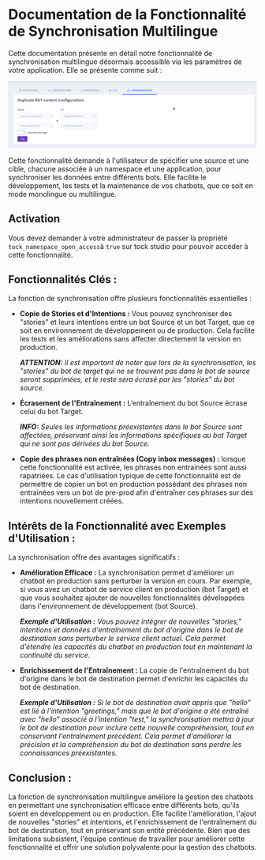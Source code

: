 # Documentation de la Fonctionnalité de Synchronisation Multilingue

Cette documentation présente en détail notre fonctionnalité de synchronisation multilingue désormais accessible via les paramètres de votre application. Elle se présente comme suit :

![Synchronization](../../img/synchronization.png)

Cette fonctionnalité demande à l'utilisateur de spécifier une source et une cible, chacune associée à un namespace et une application, pour synchroniser les données entre différents bots. Elle facilite le développement, les tests et la maintenance de vos chatbots, que ce soit en mode monolingue ou multilingue.

## Activation

Vous devez demander à votre administrateur de passer la propriété `tock_namespace_open_access`à `true` sur tock studio pour pouvoir accéder à cette fonctionnalité.

## Fonctionnalités Clés :

La fonction de synchronisation offre plusieurs fonctionnalités essentielles :

- **Copie de Stories et d'Intentions :** Vous pouvez synchroniser des "stories" et leurs intentions entre un bot Source et un bot Target, que ce soit en environnement de développement ou de production. Cela facilite les tests et les améliorations sans affecter directement la version en production.

  _**ATTENTION:** Il est important de noter que lors de la synchronisation, les "stories" du bot de target qui ne se trouvent pas dans le bot de source seront supprimées, et le reste sera écrasé par les "stories" du bot source._

- **Écrasement de l'Entraînement :** L’entraînement du bot Source écrase celui du bot Target.

  _**INFO:** Seules les informations préexistantes dans le bot Source sont affectées, préservant ainsi les informations spécifiques au bot Target qui ne sont pas dérivées du bot Source._

- **Copie des phrases non entraînées (Copy inbox messages) :** lorsque cette fonctionnalité est activée, les phrases non entrainées sont aussi rapatriées. Le cas d'utilisation typique de cette fonctionnalité est de permettre de copier un bot en production possédant des phrases non entrainées vers un bot de pre-prod afin d'entraîner ces phrases sur des intentions nouvellement créées.

## Intérêts de la Fonctionnalité avec Exemples d'Utilisation :

La synchronisation offre des avantages significatifs :

- **Amélioration Efficace :** La synchronisation permet d'améliorer un chatbot en production sans perturber la version en cours. Par exemple, si vous avez un chatbot de service client en production (bot Target) et que vous souhaitez ajouter de nouvelles fonctionnalités développées dans l'environnement de développement (bot Source).

  _**Exemple d'Utilisation :** Vous pouvez intégrer de nouvelles "stories," intentions et données d'entraînement du bot d'origine dans le bot de destination sans perturber le service client actuel. Cela permet d'étendre les capacités du chatbot en production tout en maintenant la continuité du service._

- **Enrichissement de l'Entraînement :** La copie de l'entraînement du bot d'origine dans le bot de destination permet d'enrichir les capacités du bot de destination.

  _**Exemple d'Utilisation :** Si le bot de destination avait appris que "hello" est lié à l'intention "greetings," mais que le bot d'origine a été entraîné avec "hello" associé à l'intention "test," la synchronisation mettra à jour le bot de destination pour inclure cette nouvelle compréhension, tout en conservant l'entraînement précédent. Cela permet d'améliorer la précision et la compréhension du bot de destination sans perdre les connaissances préexistantes._

## Conclusion :

La fonction de synchronisation multilingue améliore la gestion des chatbots en permettant une synchronisation efficace entre différents bots, qu'ils soient en développement ou en production. Elle facilite l'amélioration, l'ajout de nouvelles "stories" et intentions, et l'enrichissement de l'entraînement du bot de destination, tout en préservant son entité précédente. Bien que des limitations subsistent, l'équipe continue de travailler pour améliorer cette fonctionnalité et offrir une solution polyvalente pour la gestion des chatbots.
